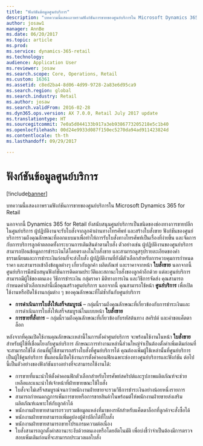 ```yaml
---
title: "ฟังก์ชันข้อมูลศูนย์บริการ"
description: "บทความนี้แสดงภาพรวมฟังก์ชันการขายของศูนย์บริการใน Microsoft Dynamics 365 for Retail"
author: josaw1
manager: AnnBe
ms.date: 06/20/2017
ms.topic: article
ms.prod: 
ms.service: dynamics-365-retail
ms.technology: 
audience: Application User
ms.reviewer: josaw
ms.search.scope: Core, Operations, Retail
ms.custom: 16361
ms.assetid: c8ed2ba4-8d06-4d99-9728-2a83e6d95ca9
ms.search.region: global
ms.search.industry: Retail
ms.author: josaw
ms.search.validFrom: 2016-02-28
ms.dyn365.ops.version: AX 7.0.0, Retail July 2017 update
ms.translationtype: HT
ms.sourcegitcommit: 7e0a5d044133b917a3eb9386773205218e5c1b40
ms.openlocfilehash: 00d24e9933d087f150ec5270da94ad911423824d
ms.contentlocale: th-th
ms.lasthandoff: 09/29/2017

---
```


# <a name="call-center-functionality"></a>ฟังก์ชันข้อมูลศูนย์บริการ

[!include[banner](includes/banner.md)]


บทความนี้แสดงภาพรวมฟังก์ชันการขายของศูนย์บริการใน Microsoft Dynamics 365 for Retail

นอกจากนี้ Dynamics 365 for Retail ยังสนับสนุนศูนย์บริการเป็นชนิดของช่องทางการขายปลีก ในศูนย์บริการ ผู้ปฏิบัติงานจะรับใบสั่งจากลูกค้าผ่านทางโทรศัพท์ และสร้างใบสั่งขาย ฟังก์ชันของศูนย์บริการรวมถึงคุณลักษณะที่ออกแบบมาเพื่อทำให้การรับใบสั่งทางโทรศัพท์เป็นเรื่องที่ง่ายขึ้น และจัดการกับการบริการลูกค้าตลอดทั้งกระบวนการเติมสินค้าตามใบสั่ง  ตัวอย่างเช่น ผู้ปฏิบัติงานของศูนย์บริการสามารถป้อนข้อมูลการชำระเงินได้โดยตรงลงในใบสั่งขาย และสามารถดูสรุปรายละเอียดของค่าธรรมเนียมและการชำระเงินก่อนที่จะส่งใบสั่ง ผู้ปฏิบัติงานที่ยังมีตัวเลือกสำหรับการควบคุมการกำหนดราคา และสามารถเข้าถึงข้อมูลต่างๆ เกี่ยวกับลูกค้า ผลิตภัณฑ์ และราคาจากหน้า **ใบสั่งขาย** นอกจากนี้ ศูนย์บริการมีสนับสนุนฟังก์ชันการติดตามประวัติและสถานะใบสั่งของลูกค้าอีกด้วย แต่ละศูนย์บริการสามารถมีผู้ใช้ของตนเอง วิธีการชำระเงิน กลุ่มราคา มิติทางการเงิน และวิธีการจัดส่ง คุณสามารถกำหนดค่าตัวเลือกเหล่านี้เมื่อคุณสร้างศูนย์บริการ นอกจากนี้ คุณสามารถใช้หน้า **ศูนย์บริการ** เพื่อเปิดใช้งานหรือปิดใช้งานกลุ่มต่าง ๆ ของคุณลักษณะที่ไม่ซ้ำกันกับศูนย์บริการ

-   **การดำเนินการใบสั่งให้เสร็จสมบูรณ์** – กลุ่มนี้รวมถึงคุณลักษณะที่เกี่ยวข้องกับการชำระเงินและการดำเนินการใบสั่งให้เสร็จสมบูรณ์ในแบบหน้า **ใบสั่งขาย**
-   **การขายที่สั่งการ** – กลุ่มนี้รวมถึงคุณลักษณะที่เกี่ยวข้องกับรหัสต้นทาง สคริปต์ และคำขอแค็ตตาล็อก

หลังจากที่คุณเปิดใช้งานคุณลักษณะเหล่านี้ในการตั้งค่าศูนย์บริการ จะพร้อมใช้งานในหน้า **ใบสั่งขาย** สำหรับผู้ใช้ที่เชื่อมโยงกับศูนย์บริการ ลักษณะการทำงานเหล่านี้ส่วนใหญ่จำเป็นต้องตั้งค่าเพิ่มเติมก่อนที่จะสามารถใช้ได้ ก่อนที่ผู้ใช้สามารถสร้างใบสั่งที่ศูนย์บริการได้ คุณต้องเพิ่มผู้ใช้เหล่านั้นที่ศูนย์บริการเป็นผู้ใช้ศูนย์บริการ ขั้นตอนนี้เปิดใช้งานการตั้งค่าคอนฟิกเฉพาะช่องทางศูนย์บริการและฟังก์ชัน ต่อไปนี้เป็นตัวอย่างของฟังก์ชันบางอย่างที่จะสามารถใช้งานได้:

-   การขายที่แนะนำให้ตั้งค่าคอนฟิกตัวเลือกสำหรับโทรศัพท์สคริปต์และรูปภาพผลิตภัณฑ์จะช่วยเหลือและแนะนำให้เจ้าหน้าที่ฝ่ายขายขณะใช้ใบสั่ง
-   ใบสั่งจะไม่เสร็จสมบูรณ์จนกว่าพนักงานฝ่ายขายจะรวมวิธีการชำระเงินอย่างน้อยหนึ่งรายการ
-   สามารถกำหนดกฎการเพิ่มการขายหรือการขายสินค้าในพร้อมต์ให้พนักงานฝ่ายขายส่งเสริมผลิตภัณฑ์เฉพาะให้กับลูกค้าได้
-   พนักงานฝ่ายขายสามารถรวบรวมข้อมูลแหล่งที่มาของรหัสสำหรับแค็ตตาล็อกที่ลูกค้าจะสั่งซื้อได้
-   พนักงานฝ่ายขายสามารถเพิ่มคูปองผู้ค้าปลีกได้ที่ใบสั่ง
-   พนักงานฝ่ายขายสามารถขายโปรแกรมความต่อเนื่อง
-   ใบสั่งสามารถถูกตั้งค่าสถานะระงับด้วยตนเองหรือโดยอัตโนมัติ เพื่อบ่งชี้ว่าจำเป็นต้องมีการตรวจสอบเพิ่มเติมก่อนที่จะสามารถประมวลผลใบสั่ง





